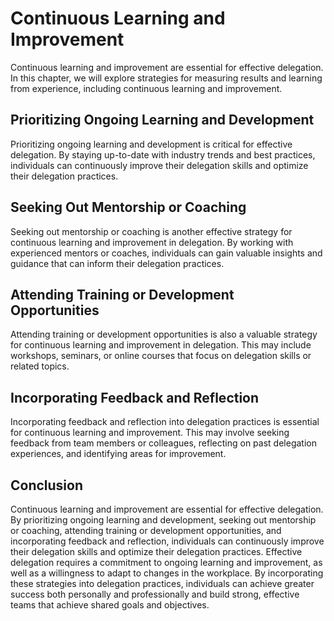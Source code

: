 Continuous Learning and Improvement
===============================================================================================

Continuous learning and improvement are essential for effective delegation. In this chapter, we will explore strategies for measuring results and learning from experience, including continuous learning and improvement.

Prioritizing Ongoing Learning and Development
---------------------------------------------

Prioritizing ongoing learning and development is critical for effective delegation. By staying up-to-date with industry trends and best practices, individuals can continuously improve their delegation skills and optimize their delegation practices.

Seeking Out Mentorship or Coaching
----------------------------------

Seeking out mentorship or coaching is another effective strategy for continuous learning and improvement in delegation. By working with experienced mentors or coaches, individuals can gain valuable insights and guidance that can inform their delegation practices.

Attending Training or Development Opportunities
-----------------------------------------------

Attending training or development opportunities is also a valuable strategy for continuous learning and improvement in delegation. This may include workshops, seminars, or online courses that focus on delegation skills or related topics.

Incorporating Feedback and Reflection
-------------------------------------

Incorporating feedback and reflection into delegation practices is essential for continuous learning and improvement. This may involve seeking feedback from team members or colleagues, reflecting on past delegation experiences, and identifying areas for improvement.

Conclusion
----------

Continuous learning and improvement are essential for effective delegation. By prioritizing ongoing learning and development, seeking out mentorship or coaching, attending training or development opportunities, and incorporating feedback and reflection, individuals can continuously improve their delegation skills and optimize their delegation practices. Effective delegation requires a commitment to ongoing learning and improvement, as well as a willingness to adapt to changes in the workplace. By incorporating these strategies into delegation practices, individuals can achieve greater success both personally and professionally and build strong, effective teams that achieve shared goals and objectives.
